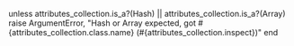 unless attributes_collection.is_a?(Hash) || attributes_collection.is_a?(Array)
   raise ArgumentError, "Hash or Array expected, got #{attributes_collection.class.name} (#{attributes_collection.inspect})"
end
